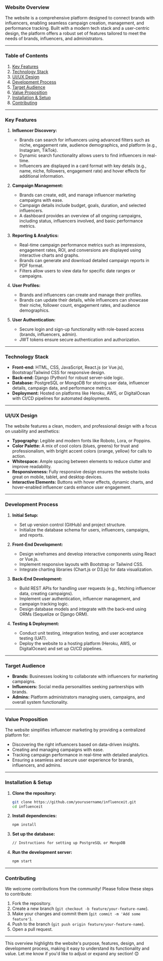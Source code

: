 ### **Website Overview**

The website is a comprehensive platform designed to connect brands with influencers, enabling seamless campaign creation, management, and performance tracking. Built with a modern tech stack and a user-centric design, the platform offers a robust set of features tailored to meet the needs of brands, influencers, and administrators.

---

### **Table of Contents**
1. [Key Features](#key-features)
2. [Technology Stack](#technology-stack)
3. [UI/UX Design](#uiux-design)
4. [Development Process](#development-process)
5. [Target Audience](#target-audience)
6. [Value Proposition](#value-proposition)
7. [Installation & Setup](#installation--setup)
8. [Contributing](#contributing)

---

### **Key Features**

1. **Influencer Discovery:**
   - Brands can search for influencers using advanced filters such as niche, engagement rate, audience demographics, and platform (e.g., Instagram, TikTok).
   - Dynamic search functionality allows users to find influencers in real-time.
   - Influencers are displayed in a card format with key details (e.g., name, niche, followers, engagement rate) and hover effects for additional information.

2. **Campaign Management:**
   - Brands can create, edit, and manage influencer marketing campaigns with ease.
   - Campaign details include budget, goals, duration, and selected influencers.
   - A dashboard provides an overview of all ongoing campaigns, including status, influencers involved, and basic performance metrics.

3. **Reporting & Analytics:**
   - Real-time campaign performance metrics such as impressions, engagement rates, ROI, and conversions are displayed using interactive charts and graphs.
   - Brands can generate and download detailed campaign reports in PDF format.
   - Filters allow users to view data for specific date ranges or campaigns.

4. **User Profiles:**
   - Brands and influencers can create and manage their profiles.
   - Brands can update their details, while influencers can showcase their niche, follower count, engagement rates, and audience demographics.

5. **User Authentication:**
   - Secure login and sign-up functionality with role-based access (brands, influencers, admin).
   - JWT tokens ensure secure authentication and authorization.

---

### **Technology Stack**

- **Front-end:** HTML, CSS, JavaScript, React.js (or Vue.js), Bootstrap/Tailwind CSS for responsive design.
- **Back-end:** Django (Python) for robust server-side logic.
- **Database:** PostgreSQL or MongoDB for storing user data, influencer details, campaign data, and performance metrics.
- **Deployment:** Hosted on platforms like Heroku, AWS, or DigitalOcean with CI/CD pipelines for automated deployments.

---

### **UI/UX Design**

The website features a clean, modern, and professional design with a focus on usability and aesthetics:

- **Typography:** Legible and modern fonts like Roboto, Lora, or Poppins.
- **Color Palette:** A mix of cool colors (blues, greens) for trust and professionalism, with bright accent colors (orange, yellow) for calls to action.
- **Whitespace:** Ample spacing between elements to reduce clutter and improve readability.
- **Responsiveness:** Fully responsive design ensures the website looks great on mobile, tablet, and desktop devices.
- **Interactive Elements:** Buttons with hover effects, dynamic charts, and hover-enabled influencer cards enhance user engagement.

---

### **Development Process**

1. **Initial Setup:**
   - Set up version control (GitHub) and project structure.
   - Initialize the database schema for users, influencers, campaigns, and reports.

2. **Front-End Development:**
   - Design wireframes and develop interactive components using React or Vue.js.
   - Implement responsive layouts with Bootstrap or Tailwind CSS.
   - Integrate charting libraries (Chart.js or D3.js) for data visualization.

3. **Back-End Development:**
   - Build REST APIs for handling user requests (e.g., fetching influencer data, creating campaigns).
   - Implement user authentication, influencer management, and campaign tracking logic.
   - Design database models and integrate with the back-end using ORMs (Sequelize or Django ORM).

4. **Testing & Deployment:**
   - Conduct unit testing, integration testing, and user acceptance testing (UAT).
   - Deploy the website to a hosting platform (Heroku, AWS, or DigitalOcean) and set up CI/CD pipelines.

---

### **Target Audience**

- **Brands:** Businesses looking to collaborate with influencers for marketing campaigns.
- **Influencers:** Social media personalities seeking partnerships with brands.
- **Admins:** Platform administrators managing users, campaigns, and overall system functionality.

---

### **Value Proposition**

The website simplifies influencer marketing by providing a centralized platform for:
- Discovering the right influencers based on data-driven insights.
- Creating and managing campaigns with ease.
- Tracking campaign performance in real-time with detailed analytics.
- Ensuring a seamless and secure user experience for brands, influencers, and admins.

---

### **Installation & Setup**

1. **Clone the repository:**
   ```bash
   git clone https://github.com/yourusername/influenceit.git
   cd influenceit
   ```

2. **Install dependencies:**
   ```bash
   npm install
   ```

3. **Set up the database:**
   ```bash
   // Instructions for setting up PostgreSQL or MongoDB
   ```

4. **Run the development server:**
   ```bash
   npm start
   ```

---

### **Contributing**

We welcome contributions from the community! Please follow these steps to contribute:

1. Fork the repository.
2. Create a new branch (`git checkout -b feature/your-feature-name`).
3. Make your changes and commit them (`git commit -m 'Add some feature'`).
4. Push to the branch (`git push origin feature/your-feature-name`).
5. Open a pull request.

---

This overview highlights the website's purpose, features, design, and development process, making it easy to understand its functionality and value. Let me know if you'd like to adjust or expand any section! 😊
